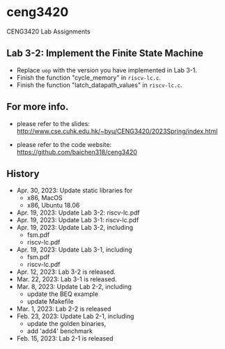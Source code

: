 # ceng3420
CENG3420 Lab Assignments

## Lab 3-2: Implement the Finite State Machine
* Replace `uop` with the version you have implemented in Lab 3-1.
* Finish the function "cycle_memory" in `riscv-lc.c`.
* Finish the function "latch_datapath_values" in `riscv-lc.c`.

## For more info.

- please refer to the slides: http://www.cse.cuhk.edu.hk/~byu/CENG3420/2023Spring/index.html

- please refer to the code website: https://github.com/baichen318/ceng3420

## History
* Apr. 30, 2023: Update static libraries for
    - x86, MacOS
    - x86, Ubuntu 18.06
* Apr. 19, 2023: Update Lab 3-2: riscv-lc.pdf
* Apr. 19, 2023: Update Lab 3-1: riscv-lc.pdf
* Apr. 19, 2023: Update Lab 3-2, including
	- fsm.pdf
	- riscv-lc.pdf
* Apr. 19, 2023: Update Lab 3-1, including
	- fsm.pdf
	- riscv-lc.pdf
* Apr. 12, 2023: Lab 3-2 is released.
* Mar. 22, 2023: Lab 3-1 is released.
* Mar.  8, 2023: Update Lab 2-2, including
    - update the BEQ example
    - update Makefile
* Mar.  1, 2023: Lab 2-2 is released
* Feb. 23, 2023: Update Lab 2-1, including
    - update the golden binaries,
    - add 'add4' benchmark
* Feb. 15, 2023: Lab 2-1 is released
